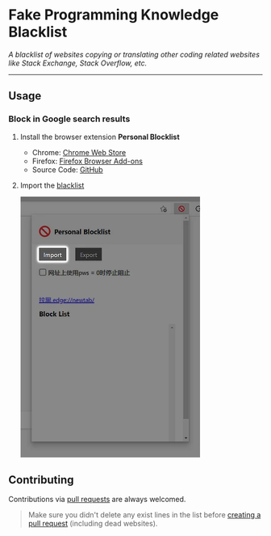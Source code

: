 # Fake Programming Knowledge Blacklist

_A blacklist of websites copying or translating other coding related websites like Stack Exchange, Stack Overflow, etc._

---

## Usage

### Block in Google search results

1. Install the browser extension **Personal Blocklist**
   - Chrome: [Chrome Web Store](https://chrome.google.com/webstore/detail/personal-blocklistnot-by/cbbbhelcpfjhdcncigdlkabmjbgokmpg)
   - Firefox: [Firefox Browser Add-ons](https://addons.mozilla.org/zh-CN/firefox/addon/personal-blocklist/)
   - Source Code: [GitHub](https://github.com/sunadarake/Personal_Blocklist)

2. Import the [blacklist](https://github.com/ThrRip/fake-programming-knowledge-blacklist/blob/master/personal-blocklist.txt)

   ![Import](assets/img/import.webp)

## Contributing

Contributions via [pull requests](https://github.com/ThrRip/fake-programming-knowledge-blacklist/pulls) are always welcomed.

> Make sure you didn't delete any exist lines in the list before [creating a pull request](https://github.com/ThrRip/fake-programming-knowledge-blacklist/pulls/compare) (including dead websites).
